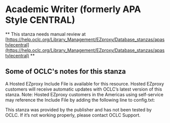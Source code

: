 # Academic Writer (formerly APA Style CENTRAL)
** This stanza needs manual review at [https://help.oclc.org/Library_Management/EZproxy/Database_stanzas/apastylecentral](https://help.oclc.org/Library_Management/EZproxy/Database_stanzas/apastylecentral) **

## Some of OCLC's notes for this stanza

A Hosted EZproxy Include File is available for this resource. Hosted EZproxy customers will receive automatic updates with OCLC&rsquo;s latest version of this stanza. Note: Hosted EZproxy customers in the Americas using self-service may reference the Include File by adding the following line to config.txt:

This stanza was provided by the publisher and has not been tested by OCLC. If it&rsquo;s not working properly, please contact OCLC Support.

&nbsp;
